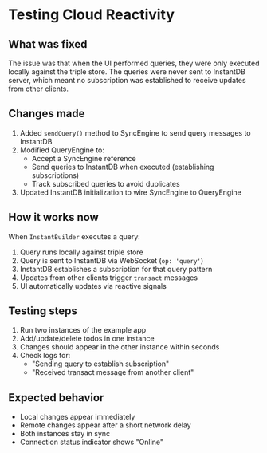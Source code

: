 # Testing Cloud Reactivity

## What was fixed
The issue was that when the UI performed queries, they were only executed locally against the triple store. The queries were never sent to InstantDB server, which meant no subscription was established to receive updates from other clients.

## Changes made
1. Added `sendQuery()` method to SyncEngine to send query messages to InstantDB
2. Modified QueryEngine to:
   - Accept a SyncEngine reference
   - Send queries to InstantDB when executed (establishing subscriptions)
   - Track subscribed queries to avoid duplicates
3. Updated InstantDB initialization to wire SyncEngine to QueryEngine

## How it works now
When `InstantBuilder` executes a query:
1. Query runs locally against triple store
2. Query is sent to InstantDB via WebSocket (`op: 'query'`)
3. InstantDB establishes a subscription for that query pattern
4. Updates from other clients trigger `transact` messages
5. UI automatically updates via reactive signals

## Testing steps
1. Run two instances of the example app
2. Add/update/delete todos in one instance
3. Changes should appear in the other instance within seconds
4. Check logs for:
   - "Sending query to establish subscription"
   - "Received transact message from another client"

## Expected behavior
- Local changes appear immediately
- Remote changes appear after a short network delay
- Both instances stay in sync
- Connection status indicator shows "Online"